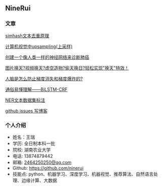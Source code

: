## NineRui

### 文章

[simhash文本去重原理](https://github.com/ninerui/ninerui.github.io/issues/7)

[计算机视觉中upsampling(上采样)](https://github.com/ninerui/ninerui.github.io/issues/9)

[创建一个像人类一样的神经网络来诊断肺癌](https://github.com/ninerui/ninerui.github.io/issues/8)

[图片换天?视频换天?虚空造物?偷天换日?轻松实现"换天"特效！](https://github.com/ninerui/ninerui.github.io/issues/6)

[人脑是怎么防止梯度消失和梯度爆炸的? ](https://github.com/ninerui/ninerui.github.io/issues/5)

[通俗易懂理解——BiLSTM-CRF](https://github.com/ninerui/ninerui.github.io/issues/3)

[NER文本数据集标注](https://github.com/ninerui/ninerui.github.io/issues/2)

[github issues 写博客 ](https://github.com/ninerui/ninerui.github.io/issues/1)



### 个人介绍
- 姓名：王瑞
- 学历: 全日制本科一批
- 院校: 湖南农业大学
- 电话: 13874879442
- 邮箱: 2464250250@qq.com
- Github: https://github.com/ninerui
- 技能点: python、机器学习、深度学习、机器视觉、推荐算法、自然语言处理、边缘计算、大数据
